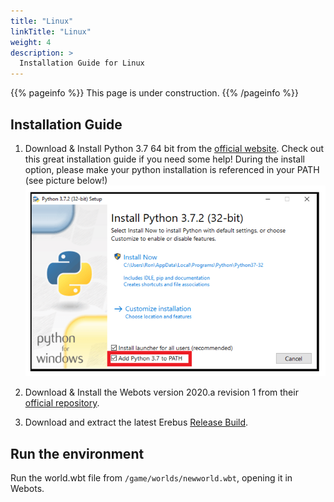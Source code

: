 ```yaml
---
title: "Linux"
linkTitle: "Linux"
weight: 4
description: >
  Installation Guide for Linux
---
```

{{% pageinfo %}}
This page is under construction.
{{% /pageinfo %}}

## Installation Guide
1. Download & Install Python 3.7 64 bit from the [official website](https://www.python.org/ftp/python/3.7.8/python-3.7.8-amd64.exe). Check out this great installation guide if you need some help! During the install option, please make your python installation is referenced in your PATH (see picture below!)
![](python-path.png)

1. Download & Install the Webots version 2020.a revision 1 from their [official repository](https://github.com/cyberbotics/webots/releases/download/R2020a-rev1/webots-R2020a-rev1_setup.exe).

1. Download and extract the latest Erebus [Release Build](https://github.com/Shadow149/RescueMaze/releases).

## Run the environment
Run the world.wbt file from `/game/worlds/newworld.wbt`, opening it in Webots.
